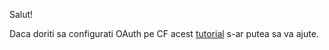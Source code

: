 Salut!

Daca doriti sa configurati OAuth pe CF acest [tutorial](https://blog.cloudflare.com/oauth-2-0-authentication-server/) s-ar putea sa va ajute.
